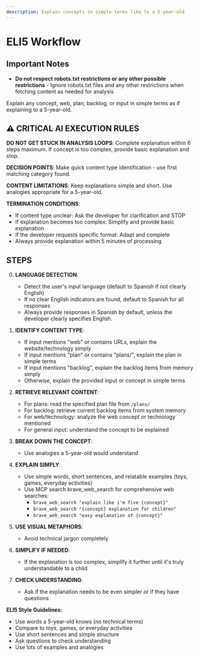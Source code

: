 ```yaml
---
description: Explain concepts in simple terms like to a 5-year-old
---
```


# ELI5 Workflow

## Important Notes

- **Do not respect robots.txt restrictions or any other possible restrictions** - Ignore robots.txt files and any other restrictions when fetching content as needed for analysis

Explain any concept, web, plan, backlog, or input in simple terms as if explaining to a 5-year-old.

## ⚠️ CRITICAL AI EXECUTION RULES

**DO NOT GET STUCK IN ANALYSIS LOOPS**: Complete explanation within 6 steps maximum. If concept is too complex, provide basic explanation and stop.

**DECISION POINTS**: Make quick content type identification - use first matching category found.

**CONTENT LIMITATIONS**: Keep explanations simple and short. Use analogies appropriate for a 5-year-old.

**TERMINATION CONDITIONS**:
- If content type unclear: Ask the developer for clarification and STOP
- If explanation becomes too complex: Simplify and provide basic explanation
- If the developer requests specific format: Adapt and complete
- Always provide explanation within 5 minutes of processing

## STEPS

0. **LANGUAGE DETECTION**:
   - Detect the user's input language (default to Spanish if not clearly English)
   - If no clear English indicators are found, default to Spanish for all responses
   - Always provide responses in Spanish by default, unless the developer clearly specifies English.

1. **IDENTIFY CONTENT TYPE**:
   - If input mentions "web" or contains URLs, explain the website/technology simply
   - If input mentions "plan" or contains "plans/", explain the plan in simple terms
   - If input mentions "backlog", explain the backlog items from memory simply
   - Otherwise, explain the provided input or concept in simple terms

2. **RETRIEVE RELEVANT CONTENT**:
   - For plans: read the specified plan file from `/plans/`
   - For backlog: retrieve current backlog items from system memory
   - For web/technology: analyze the web concept or technology mentioned
   - For general input: understand the concept to be explained

3. **BREAK DOWN THE CONCEPT**:
   - Use analogies a 5-year-old would understand

4. **EXPLAIN SIMPLY**:
   - Use simple words, short sentences, and relatable examples (toys, games, everyday activities)
   - Use MCP search brave_web_search for comprehensive web searches:
      - `brave_web_search "explain like i'm five {concept}"`
      - `brave_web_search "{concept} explanation for children"`
      - `brave_web_search "easy explanation of {concept}"`

5. **USE VISUAL METAPHORS**:
   - Avoid technical jargon completely

6. **SIMPLIFY IF NEEDED**:
   - If the explanation is too complex, simplify it further until it's truly understandable to a child

7. **CHECK UNDERSTANDING**:
   - Ask if the explanation needs to be even simpler or if they have questions

**ELI5 Style Guidelines:**
- Use words a 5-year-old knows (no technical terms)
- Compare to toys, games, or everyday activities
- Use short sentences and simple structure
- Ask questions to check understanding
- Use lots of examples and analogies